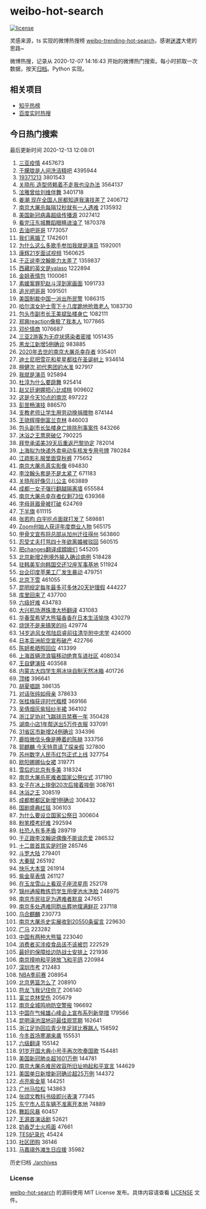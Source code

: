 # weibo-hot-search

[![license](https://img.shields.io/github/license/Arrackisarookie/weibo-hot-search)](https://github.com/Arrackisarookie/weibo-hot-search/blob/master/LICENSE)

灵感来源，ts 实现的微博热搜榜 [weibo-trending-hot-search](https://github.com/justjavac/weibo-trending-hot-search)，感谢[迷渡](https://github.com/justjavac)大佬的思路~

微博热搜，记录从 2020-12-07 14:16:43 开始的微博热门搜索。每小时抓取一次数据，按天[归档](./archives)。Python 实现。

## 相关项目
+ [知乎热榜](https://github.com/Arrackisarookie/zhihu-top-search)
+ [百度实时热搜](https://github.com/Arrackisarookie/baidu-hot-search)

## 今日热门搜索

<!-- Rank Begin -->

最后更新时间 2020-12-13 12:08:01

1. [三亚疫情](https://s.weibo.com/weibo?q=%E4%B8%89%E4%BA%9A%E7%96%AB%E6%83%85&Refer=top) 4457673
1. [于朦胧是人间洗洁精吧](https://s.weibo.com/weibo?q=%E4%BA%8E%E6%9C%A6%E8%83%A7%E6%98%AF%E4%BA%BA%E9%97%B4%E6%B4%97%E6%B4%81%E7%B2%BE%E5%90%A7&Refer=top) 4395944
1. [19371213](https://s.weibo.com/weibo?q=%2319371213%23&Refer=top) 3801543
1. [关晓彤 造型师赖着不走我也没办法](https://s.weibo.com/weibo?q=%E5%85%B3%E6%99%93%E5%BD%A4%20%E9%80%A0%E5%9E%8B%E5%B8%88%E8%B5%96%E7%9D%80%E4%B8%8D%E8%B5%B0%E6%88%91%E4%B9%9F%E6%B2%A1%E5%8A%9E%E6%B3%95&Refer=top) 3564137
1. [泫雅曾给刘维伴舞](https://s.weibo.com/weibo?q=%23%E6%B3%AB%E9%9B%85%E6%9B%BE%E7%BB%99%E5%88%98%E7%BB%B4%E4%BC%B4%E8%88%9E%23&Refer=top) 3401718
1. [姜潮 现在全国人民都知道我演技差了](https://s.weibo.com/weibo?q=%E5%A7%9C%E6%BD%AE%20%E7%8E%B0%E5%9C%A8%E5%85%A8%E5%9B%BD%E4%BA%BA%E6%B0%91%E9%83%BD%E7%9F%A5%E9%81%93%E6%88%91%E6%BC%94%E6%8A%80%E5%B7%AE%E4%BA%86&Refer=top) 2406712
1. [南京大屠杀每隔12秒就有一人遇难](https://s.weibo.com/weibo?q=%23%E5%8D%97%E4%BA%AC%E5%A4%A7%E5%B1%A0%E6%9D%80%E6%AF%8F%E9%9A%9412%E7%A7%92%E5%B0%B1%E6%9C%89%E4%B8%80%E4%BA%BA%E9%81%87%E9%9A%BE%23&Refer=top) 2135932
1. [美国新冠病毒超级传播源](https://s.weibo.com/weibo?q=%23%E7%BE%8E%E5%9B%BD%E6%96%B0%E5%86%A0%E7%97%85%E6%AF%92%E8%B6%85%E7%BA%A7%E4%BC%A0%E6%92%AD%E6%BA%90%23&Refer=top) 2027412
1. [看完汪东城舞蹈眼睛进油了](https://s.weibo.com/weibo?q=%23%E7%9C%8B%E5%AE%8C%E6%B1%AA%E4%B8%9C%E5%9F%8E%E8%88%9E%E8%B9%88%E7%9C%BC%E7%9D%9B%E8%BF%9B%E6%B2%B9%E4%BA%86%23&Refer=top) 1870378
1. [去油吧哥哥](https://s.weibo.com/weibo?q=%E5%8E%BB%E6%B2%B9%E5%90%A7%E5%93%A5%E5%93%A5&Refer=top) 1773057
1. [我们离婚了](https://s.weibo.com/weibo?q=%E6%88%91%E4%BB%AC%E7%A6%BB%E5%A9%9A%E4%BA%86&Refer=top) 1742601
1. [为什么这么多歌手参加我就是演员](https://s.weibo.com/weibo?q=%23%E4%B8%BA%E4%BB%80%E4%B9%88%E8%BF%99%E4%B9%88%E5%A4%9A%E6%AD%8C%E6%89%8B%E5%8F%82%E5%8A%A0%E6%88%91%E5%B0%B1%E6%98%AF%E6%BC%94%E5%91%98%23&Refer=top) 1592001
1. [康辉21岁面试视频](https://s.weibo.com/weibo?q=%23%E5%BA%B7%E8%BE%8921%E5%B2%81%E9%9D%A2%E8%AF%95%E8%A7%86%E9%A2%91%23&Refer=top) 1560625
1. [于正说李汶翰能力太差了](https://s.weibo.com/weibo?q=%23%E4%BA%8E%E6%AD%A3%E8%AF%B4%E6%9D%8E%E6%B1%B6%E7%BF%B0%E8%83%BD%E5%8A%9B%E5%A4%AA%E5%B7%AE%E4%BA%86%23&Refer=top) 1359837
1. [西藏的英文是yalaso](https://s.weibo.com/weibo?q=%E8%A5%BF%E8%97%8F%E7%9A%84%E8%8B%B1%E6%96%87%E6%98%AFyalaso&Refer=top) 1222894
1. [金姐表情包](https://s.weibo.com/weibo?q=%E9%87%91%E5%A7%90%E8%A1%A8%E6%83%85%E5%8C%85&Refer=top) 1100061
1. [素媛案罪犯赵斗淳到家画面](https://s.weibo.com/weibo?q=%23%E7%B4%A0%E5%AA%9B%E6%A1%88%E7%BD%AA%E7%8A%AF%E8%B5%B5%E6%96%97%E6%B7%B3%E5%88%B0%E5%AE%B6%E7%94%BB%E9%9D%A2%23&Refer=top) 1091733
1. [追光吧哥哥](https://s.weibo.com/weibo?q=%E8%BF%BD%E5%85%89%E5%90%A7%E5%93%A5%E5%93%A5&Refer=top) 1091501
1. [美国制裁中国一派出所民警](https://s.weibo.com/weibo?q=%23%E7%BE%8E%E5%9B%BD%E5%88%B6%E8%A3%81%E4%B8%AD%E5%9B%BD%E4%B8%80%E6%B4%BE%E5%87%BA%E6%89%80%E6%B0%91%E8%AD%A6%23&Refer=top) 1086315
1. [哈尔滨女护士零下十几度跪地抢救老人](https://s.weibo.com/weibo?q=%23%E5%93%88%E5%B0%94%E6%BB%A8%E5%A5%B3%E6%8A%A4%E5%A3%AB%E9%9B%B6%E4%B8%8B%E5%8D%81%E5%87%A0%E5%BA%A6%E8%B7%AA%E5%9C%B0%E6%8A%A2%E6%95%91%E8%80%81%E4%BA%BA%23&Refer=top) 1083730
1. [包头市副市长王美斌坠楼身亡](https://s.weibo.com/weibo?q=%23%E5%8C%85%E5%A4%B4%E5%B8%82%E5%89%AF%E5%B8%82%E9%95%BF%E7%8E%8B%E7%BE%8E%E6%96%8C%E5%9D%A0%E6%A5%BC%E8%BA%AB%E4%BA%A1%23&Refer=top) 1082111
1. [郑爽reaction像极了我本人](https://s.weibo.com/weibo?q=%23%E9%83%91%E7%88%BDreaction%E5%83%8F%E6%9E%81%E4%BA%86%E6%88%91%E6%9C%AC%E4%BA%BA%23&Refer=top) 1077865
1. [邓伦情商](https://s.weibo.com/weibo?q=%23%E9%82%93%E4%BC%A6%E6%83%85%E5%95%86%23&Refer=top) 1076687
1. [三亚2游客为无症状感染者密接](https://s.weibo.com/weibo?q=%23%E4%B8%89%E4%BA%9A2%E6%B8%B8%E5%AE%A2%E4%B8%BA%E6%97%A0%E7%97%87%E7%8A%B6%E6%84%9F%E6%9F%93%E8%80%85%E5%AF%86%E6%8E%A5%23&Refer=top) 1051435
1. [黑龙江新增5例确诊](https://s.weibo.com/weibo?q=%23%E9%BB%91%E9%BE%99%E6%B1%9F%E6%96%B0%E5%A2%9E5%E4%BE%8B%E7%A1%AE%E8%AF%8A%23&Refer=top) 983885
1. [2020年去世的南京大屠杀幸存者](https://s.weibo.com/weibo?q=%232020%E5%B9%B4%E5%8E%BB%E4%B8%96%E7%9A%84%E5%8D%97%E4%BA%AC%E5%A4%A7%E5%B1%A0%E6%9D%80%E5%B9%B8%E5%AD%98%E8%80%85%23&Refer=top) 935401
1. [迪士尼把雪花和星星都挂在圣诞树上](https://s.weibo.com/weibo?q=%23%E8%BF%AA%E5%A3%AB%E5%B0%BC%E6%8A%8A%E9%9B%AA%E8%8A%B1%E5%92%8C%E6%98%9F%E6%98%9F%E9%83%BD%E6%8C%82%E5%9C%A8%E5%9C%A3%E8%AF%9E%E6%A0%91%E4%B8%8A%23&Refer=top) 934614
1. [檀健次 初代男团的水准](https://s.weibo.com/weibo?q=%E6%AA%80%E5%81%A5%E6%AC%A1%20%E5%88%9D%E4%BB%A3%E7%94%B7%E5%9B%A2%E7%9A%84%E6%B0%B4%E5%87%86&Refer=top) 927917
1. [我就是演员](https://s.weibo.com/weibo?q=%E6%88%91%E5%B0%B1%E6%98%AF%E6%BC%94%E5%91%98&Refer=top) 925894
1. [杜淳为什么要跳舞](https://s.weibo.com/weibo?q=%23%E6%9D%9C%E6%B7%B3%E4%B8%BA%E4%BB%80%E4%B9%88%E8%A6%81%E8%B7%B3%E8%88%9E%23&Refer=top) 925414
1. [赵又廷谢娜把心比成桃](https://s.weibo.com/weibo?q=%E8%B5%B5%E5%8F%88%E5%BB%B7%E8%B0%A2%E5%A8%9C%E6%8A%8A%E5%BF%83%E6%AF%94%E6%88%90%E6%A1%83&Refer=top) 909602
1. [这是今天10点的南京](https://s.weibo.com/weibo?q=%23%E8%BF%99%E6%98%AF%E4%BB%8A%E5%A4%A910%E7%82%B9%E7%9A%84%E5%8D%97%E4%BA%AC%23&Refer=top) 897222
1. [彭昱畅演技](https://s.weibo.com/weibo?q=%23%E5%BD%AD%E6%98%B1%E7%95%85%E6%BC%94%E6%8A%80%23&Refer=top) 886570
1. [支教老师让学生用劳动换捐赠物](https://s.weibo.com/weibo?q=%E6%94%AF%E6%95%99%E8%80%81%E5%B8%88%E8%AE%A9%E5%AD%A6%E7%94%9F%E7%94%A8%E5%8A%B3%E5%8A%A8%E6%8D%A2%E6%8D%90%E8%B5%A0%E7%89%A9&Refer=top) 874144
1. [王骁辉撞倒富兰克林](https://s.weibo.com/weibo?q=%E7%8E%8B%E9%AA%81%E8%BE%89%E6%92%9E%E5%80%92%E5%AF%8C%E5%85%B0%E5%85%8B%E6%9E%97&Refer=top) 846003
1. [包头副市长坠楼身亡排除刑事案件](https://s.weibo.com/weibo?q=%23%E5%8C%85%E5%A4%B4%E5%89%AF%E5%B8%82%E9%95%BF%E5%9D%A0%E6%A5%BC%E8%BA%AB%E4%BA%A1%E6%8E%92%E9%99%A4%E5%88%91%E4%BA%8B%E6%A1%88%E4%BB%B6%23&Refer=top) 843266
1. [沐浴之王票房破亿](https://s.weibo.com/weibo?q=%E6%B2%90%E6%B5%B4%E4%B9%8B%E7%8E%8B%E7%A5%A8%E6%88%BF%E7%A0%B4%E4%BA%BF&Refer=top) 790225
1. [拜登承诺美39天后重返巴黎协定](https://s.weibo.com/weibo?q=%23%E6%8B%9C%E7%99%BB%E6%89%BF%E8%AF%BA%E7%BE%8E39%E5%A4%A9%E5%90%8E%E9%87%8D%E8%BF%94%E5%B7%B4%E9%BB%8E%E5%8D%8F%E5%AE%9A%23&Refer=top) 782014
1. [上海拟为快递外卖电动车核发专用号牌](https://s.weibo.com/weibo?q=%23%E4%B8%8A%E6%B5%B7%E6%8B%9F%E4%B8%BA%E5%BF%AB%E9%80%92%E5%A4%96%E5%8D%96%E7%94%B5%E5%8A%A8%E8%BD%A6%E6%A0%B8%E5%8F%91%E4%B8%93%E7%94%A8%E5%8F%B7%E7%89%8C%23&Refer=top) 780284
1. [江疏影礼服里面穿秋裤](https://s.weibo.com/weibo?q=%23%E6%B1%9F%E7%96%8F%E5%BD%B1%E7%A4%BC%E6%9C%8D%E9%87%8C%E9%9D%A2%E7%A9%BF%E7%A7%8B%E8%A3%A4%23&Refer=top) 775652
1. [南京大屠杀真实影像](https://s.weibo.com/weibo?q=%23%E5%8D%97%E4%BA%AC%E5%A4%A7%E5%B1%A0%E6%9D%80%E7%9C%9F%E5%AE%9E%E5%BD%B1%E5%83%8F%23&Refer=top) 694830
1. [李汶翰头套是不是太紧了](https://s.weibo.com/weibo?q=%E6%9D%8E%E6%B1%B6%E7%BF%B0%E5%A4%B4%E5%A5%97%E6%98%AF%E4%B8%8D%E6%98%AF%E5%A4%AA%E7%B4%A7%E4%BA%86&Refer=top) 671183
1. [关晓彤好像贝儿公主](https://s.weibo.com/weibo?q=%23%E5%85%B3%E6%99%93%E5%BD%A4%E5%A5%BD%E5%83%8F%E8%B4%9D%E5%84%BF%E5%85%AC%E4%B8%BB%23&Refer=top) 663889
1. [成都一女子强行翻越隔离墙](https://s.weibo.com/weibo?q=%E6%88%90%E9%83%BD%E4%B8%80%E5%A5%B3%E5%AD%90%E5%BC%BA%E8%A1%8C%E7%BF%BB%E8%B6%8A%E9%9A%94%E7%A6%BB%E5%A2%99&Refer=top) 655584
1. [南京大屠杀幸存者仅剩73位](https://s.weibo.com/weibo?q=%23%E5%8D%97%E4%BA%AC%E5%A4%A7%E5%B1%A0%E6%9D%80%E5%B9%B8%E5%AD%98%E8%80%85%E4%BB%85%E5%89%A973%E4%BD%8D%23&Refer=top) 639368
1. [字母哥眉骨被打破](https://s.weibo.com/weibo?q=%E5%AD%97%E6%AF%8D%E5%93%A5%E7%9C%89%E9%AA%A8%E8%A2%AB%E6%89%93%E7%A0%B4&Refer=top) 624769
1. [下半旗](https://s.weibo.com/weibo?q=%E4%B8%8B%E5%8D%8A%E6%97%97&Refer=top) 611115
1. [张若昀 白宇吃点面就打发了](https://s.weibo.com/weibo?q=%E5%BC%A0%E8%8B%A5%E6%98%80%20%E7%99%BD%E5%AE%87%E5%90%83%E7%82%B9%E9%9D%A2%E5%B0%B1%E6%89%93%E5%8F%91%E4%BA%86&Refer=top) 589881
1. [Zoom创始人获评年度商业人物](https://s.weibo.com/weibo?q=Zoom%E5%88%9B%E5%A7%8B%E4%BA%BA%E8%8E%B7%E8%AF%84%E5%B9%B4%E5%BA%A6%E5%95%86%E4%B8%9A%E4%BA%BA%E7%89%A9&Refer=top) 565175
1. [甲骨文宣布将总部从加州迁往得州](https://s.weibo.com/weibo?q=%E7%94%B2%E9%AA%A8%E6%96%87%E5%AE%A3%E5%B8%83%E5%B0%86%E6%80%BB%E9%83%A8%E4%BB%8E%E5%8A%A0%E5%B7%9E%E8%BF%81%E5%BE%80%E5%BE%97%E5%B7%9E&Refer=top) 563860
1. [忍受丈夫打骂四十年欲离婚被驳回](https://s.weibo.com/weibo?q=%23%E5%BF%8D%E5%8F%97%E4%B8%88%E5%A4%AB%E6%89%93%E9%AA%82%E5%9B%9B%E5%8D%81%E5%B9%B4%E6%AC%B2%E7%A6%BB%E5%A9%9A%E8%A2%AB%E9%A9%B3%E5%9B%9E%23&Refer=top) 560515
1. [把changes翻译成嫦娥们](https://s.weibo.com/weibo?q=%23%E6%8A%8Achanges%E7%BF%BB%E8%AF%91%E6%88%90%E5%AB%A6%E5%A8%A5%E4%BB%AC%23&Refer=top) 545205
1. [北京新增2例境外输入确诊病例](https://s.weibo.com/weibo?q=%23%E5%8C%97%E4%BA%AC%E6%96%B0%E5%A2%9E2%E4%BE%8B%E5%A2%83%E5%A4%96%E8%BE%93%E5%85%A5%E7%A1%AE%E8%AF%8A%E7%97%85%E4%BE%8B%23&Refer=top) 518428
1. [驻韩美军向韩国交还12座军事基地](https://s.weibo.com/weibo?q=%23%E9%A9%BB%E9%9F%A9%E7%BE%8E%E5%86%9B%E5%90%91%E9%9F%A9%E5%9B%BD%E4%BA%A4%E8%BF%9812%E5%BA%A7%E5%86%9B%E4%BA%8B%E5%9F%BA%E5%9C%B0%23&Refer=top) 511924
1. [台企印度苹果工厂发生暴动](https://s.weibo.com/weibo?q=%E5%8F%B0%E4%BC%81%E5%8D%B0%E5%BA%A6%E8%8B%B9%E6%9E%9C%E5%B7%A5%E5%8E%82%E5%8F%91%E7%94%9F%E6%9A%B4%E5%8A%A8&Refer=top) 479751
1. [北京下雪](https://s.weibo.com/weibo?q=%E5%8C%97%E4%BA%AC%E4%B8%8B%E9%9B%AA&Refer=top) 461055
1. [昆明规定每年最多可多休20天护理假](https://s.weibo.com/weibo?q=%E6%98%86%E6%98%8E%E8%A7%84%E5%AE%9A%E6%AF%8F%E5%B9%B4%E6%9C%80%E5%A4%9A%E5%8F%AF%E5%A4%9A%E4%BC%9120%E5%A4%A9%E6%8A%A4%E7%90%86%E5%81%87&Refer=top) 444227
1. [库里回来了](https://s.weibo.com/weibo?q=%E5%BA%93%E9%87%8C%E5%9B%9E%E6%9D%A5%E4%BA%86&Refer=top) 437700
1. [六级好难](https://s.weibo.com/weibo?q=%23%E5%85%AD%E7%BA%A7%E5%A5%BD%E9%9A%BE%23&Refer=top) 434783
1. [大兴机场港珠澳大桥翻译](https://s.weibo.com/weibo?q=%E5%A4%A7%E5%85%B4%E6%9C%BA%E5%9C%BA%E6%B8%AF%E7%8F%A0%E6%BE%B3%E5%A4%A7%E6%A1%A5%E7%BF%BB%E8%AF%91&Refer=top) 431083
1. [华春莹希望大熊猫香香在日本生活愉快](https://s.weibo.com/weibo?q=%23%E5%8D%8E%E6%98%A5%E8%8E%B9%E5%B8%8C%E6%9C%9B%E5%A4%A7%E7%86%8A%E7%8C%AB%E9%A6%99%E9%A6%99%E5%9C%A8%E6%97%A5%E6%9C%AC%E7%94%9F%E6%B4%BB%E6%84%89%E5%BF%AB%23&Refer=top) 430279
1. [烧饼不是来搞笑的吗](https://s.weibo.com/weibo?q=%23%E7%83%A7%E9%A5%BC%E4%B8%8D%E6%98%AF%E6%9D%A5%E6%90%9E%E7%AC%91%E7%9A%84%E5%90%97%23&Refer=top) 429774
1. [14岁追风女孩陆启睿前往清华附中求学](https://s.weibo.com/weibo?q=%2314%E5%B2%81%E8%BF%BD%E9%A3%8E%E5%A5%B3%E5%AD%A9%E9%99%86%E5%90%AF%E7%9D%BF%E5%89%8D%E5%BE%80%E6%B8%85%E5%8D%8E%E9%99%84%E4%B8%AD%E6%B1%82%E5%AD%A6%23&Refer=top) 424000
1. [日本亚洲航空宣布破产](https://s.weibo.com/weibo?q=%23%E6%97%A5%E6%9C%AC%E4%BA%9A%E6%B4%B2%E8%88%AA%E7%A9%BA%E5%AE%A3%E5%B8%83%E7%A0%B4%E4%BA%A7%23&Refer=top) 422766
1. [陈妍希晒照回应](https://s.weibo.com/weibo?q=%E9%99%88%E5%A6%8D%E5%B8%8C%E6%99%92%E7%85%A7%E5%9B%9E%E5%BA%94&Refer=top) 413399
1. [上海首辆流浪猫移动绝育车进社区](https://s.weibo.com/weibo?q=%23%E4%B8%8A%E6%B5%B7%E9%A6%96%E8%BE%86%E6%B5%81%E6%B5%AA%E7%8C%AB%E7%A7%BB%E5%8A%A8%E7%BB%9D%E8%82%B2%E8%BD%A6%E8%BF%9B%E7%A4%BE%E5%8C%BA%23&Refer=top) 408034
1. [王自健演技](https://s.weibo.com/weibo?q=%E7%8E%8B%E8%87%AA%E5%81%A5%E6%BC%94%E6%8A%80&Refer=top) 403568
1. [内蒙古大四学生用冰块自制天然冰箱](https://s.weibo.com/weibo?q=%E5%86%85%E8%92%99%E5%8F%A4%E5%A4%A7%E5%9B%9B%E5%AD%A6%E7%94%9F%E7%94%A8%E5%86%B0%E5%9D%97%E8%87%AA%E5%88%B6%E5%A4%A9%E7%84%B6%E5%86%B0%E7%AE%B1&Refer=top) 401726
1. [顶楼](https://s.weibo.com/weibo?q=%E9%A1%B6%E6%A5%BC&Refer=top) 396641
1. [胡夏唱跳](https://s.weibo.com/weibo?q=%23%E8%83%A1%E5%A4%8F%E5%94%B1%E8%B7%B3%23&Refer=top) 386135
1. [对话张纯如母亲](https://s.weibo.com/weibo?q=%E5%AF%B9%E8%AF%9D%E5%BC%A0%E7%BA%AF%E5%A6%82%E6%AF%8D%E4%BA%B2&Refer=top) 378633
1. [张桂梅获评时代楷模](https://s.weibo.com/weibo?q=%23%E5%BC%A0%E6%A1%82%E6%A2%85%E8%8E%B7%E8%AF%84%E6%97%B6%E4%BB%A3%E6%A5%B7%E6%A8%A1%23&Refer=top) 369166
1. [吴倩烟灰紫轻纱半裙](https://s.weibo.com/weibo?q=%E5%90%B4%E5%80%A9%E7%83%9F%E7%81%B0%E7%B4%AB%E8%BD%BB%E7%BA%B1%E5%8D%8A%E8%A3%99&Refer=top) 364102
1. [浙江足协对飞踹球员禁赛一年](https://s.weibo.com/weibo?q=%E6%B5%99%E6%B1%9F%E8%B6%B3%E5%8D%8F%E5%AF%B9%E9%A3%9E%E8%B8%B9%E7%90%83%E5%91%98%E7%A6%81%E8%B5%9B%E4%B8%80%E5%B9%B4&Refer=top) 350428
1. [湖南小店1年帮送出5万件衣服](https://s.weibo.com/weibo?q=%E6%B9%96%E5%8D%97%E5%B0%8F%E5%BA%971%E5%B9%B4%E5%B8%AE%E9%80%81%E5%87%BA5%E4%B8%87%E4%BB%B6%E8%A1%A3%E6%9C%8D&Refer=top) 337091
1. [31省区市新增24例确诊](https://s.weibo.com/weibo?q=%2331%E7%9C%81%E5%8C%BA%E5%B8%82%E6%96%B0%E5%A2%9E24%E4%BE%8B%E7%A1%AE%E8%AF%8A%23&Refer=top) 334396
1. [鹿晗微信头像是睡着的陈赫](https://s.weibo.com/weibo?q=%23%E9%B9%BF%E6%99%97%E5%BE%AE%E4%BF%A1%E5%A4%B4%E5%83%8F%E6%98%AF%E7%9D%A1%E7%9D%80%E7%9A%84%E9%99%88%E8%B5%AB%23&Refer=top) 333756
1. [郭麒麟 今天特意请了探亲假](https://s.weibo.com/weibo?q=%E9%83%AD%E9%BA%92%E9%BA%9F%20%E4%BB%8A%E5%A4%A9%E7%89%B9%E6%84%8F%E8%AF%B7%E4%BA%86%E6%8E%A2%E4%BA%B2%E5%81%87&Refer=top) 327800
1. [苏州数字人民币红包正式上线](https://s.weibo.com/weibo?q=%E8%8B%8F%E5%B7%9E%E6%95%B0%E5%AD%97%E4%BA%BA%E6%B0%91%E5%B8%81%E7%BA%A2%E5%8C%85%E6%AD%A3%E5%BC%8F%E4%B8%8A%E7%BA%BF&Refer=top) 327754
1. [欧阳娜娜仙女裙](https://s.weibo.com/weibo?q=%E6%AC%A7%E9%98%B3%E5%A8%9C%E5%A8%9C%E4%BB%99%E5%A5%B3%E8%A3%99&Refer=top) 319771
1. [雪后的北京有多美](https://s.weibo.com/weibo?q=%23%E9%9B%AA%E5%90%8E%E7%9A%84%E5%8C%97%E4%BA%AC%E6%9C%89%E5%A4%9A%E7%BE%8E%23&Refer=top) 318324
1. [南京大屠杀死难者国家公祭仪式](https://s.weibo.com/weibo?q=%23%E5%8D%97%E4%BA%AC%E5%A4%A7%E5%B1%A0%E6%9D%80%E6%AD%BB%E9%9A%BE%E8%80%85%E5%9B%BD%E5%AE%B6%E5%85%AC%E7%A5%AD%E4%BB%AA%E5%BC%8F%23&Refer=top) 317190
1. [女子在冰上摔倒20次后接着摔倒](https://s.weibo.com/weibo?q=%23%E5%A5%B3%E5%AD%90%E5%9C%A8%E5%86%B0%E4%B8%8A%E6%91%94%E5%80%9220%E6%AC%A1%E5%90%8E%E6%8E%A5%E7%9D%80%E6%91%94%E5%80%92%23&Refer=top) 308761
1. [沐浴之王](https://s.weibo.com/weibo?q=%E6%B2%90%E6%B5%B4%E4%B9%8B%E7%8E%8B&Refer=top) 308519
1. [成都郫都区新增1例确诊](https://s.weibo.com/weibo?q=%23%E6%88%90%E9%83%BD%E9%83%AB%E9%83%BD%E5%8C%BA%E6%96%B0%E5%A2%9E1%E4%BE%8B%E7%A1%AE%E8%AF%8A%23&Refer=top) 306432
1. [国剧盛典红毯](https://s.weibo.com/weibo?q=%23%E5%9B%BD%E5%89%A7%E7%9B%9B%E5%85%B8%E7%BA%A2%E6%AF%AF%23&Refer=top) 306103
1. [为什么要设立国家公祭日](https://s.weibo.com/weibo?q=%E4%B8%BA%E4%BB%80%E4%B9%88%E8%A6%81%E8%AE%BE%E7%AB%8B%E5%9B%BD%E5%AE%B6%E5%85%AC%E7%A5%AD%E6%97%A5&Refer=top) 300604
1. [粉笔模考好难](https://s.weibo.com/weibo?q=%E7%B2%89%E7%AC%94%E6%A8%A1%E8%80%83%E5%A5%BD%E9%9A%BE&Refer=top) 292594
1. [社恐人有多矛盾](https://s.weibo.com/weibo?q=%23%E7%A4%BE%E6%81%90%E4%BA%BA%E6%9C%89%E5%A4%9A%E7%9F%9B%E7%9B%BE%23&Refer=top) 289719
1. [于正跟李汶翰说偶像不能谈恋爱](https://s.weibo.com/weibo?q=%E4%BA%8E%E6%AD%A3%E8%B7%9F%E6%9D%8E%E6%B1%B6%E7%BF%B0%E8%AF%B4%E5%81%B6%E5%83%8F%E4%B8%8D%E8%83%BD%E8%B0%88%E6%81%8B%E7%88%B1&Refer=top) 286532
1. [十二兽首其实是时钟](https://s.weibo.com/weibo?q=%23%E5%8D%81%E4%BA%8C%E5%85%BD%E9%A6%96%E5%85%B6%E5%AE%9E%E6%98%AF%E6%97%B6%E9%92%9F%23&Refer=top) 285746
1. [斗罗大陆](https://s.weibo.com/weibo?q=%E6%96%97%E7%BD%97%E5%A4%A7%E9%99%86&Refer=top) 279401
1. [大秦赋](https://s.weibo.com/weibo?q=%E5%A4%A7%E7%A7%A6%E8%B5%8B&Refer=top) 265192
1. [快乐大本营](https://s.weibo.com/weibo?q=%E5%BF%AB%E4%B9%90%E5%A4%A7%E6%9C%AC%E8%90%A5&Refer=top) 261914
1. [紫金草表情](https://s.weibo.com/weibo?q=%23%E7%B4%AB%E9%87%91%E8%8D%89%E8%A1%A8%E6%83%85%23&Refer=top) 261127
1. [在玉龙雪山上看双子座流星雨](https://s.weibo.com/weibo?q=%23%E5%9C%A8%E7%8E%89%E9%BE%99%E9%9B%AA%E5%B1%B1%E4%B8%8A%E7%9C%8B%E5%8F%8C%E5%AD%90%E5%BA%A7%E6%B5%81%E6%98%9F%E9%9B%A8%23&Refer=top) 252178
1. [锦州通报教练罚学生用便池水洗脸](https://s.weibo.com/weibo?q=%23%E9%94%A6%E5%B7%9E%E9%80%9A%E6%8A%A5%E6%95%99%E7%BB%83%E7%BD%9A%E5%AD%A6%E7%94%9F%E7%94%A8%E4%BE%BF%E6%B1%A0%E6%B0%B4%E6%B4%97%E8%84%B8%23&Refer=top) 248975
1. [南京市民驻足为遇难者默哀](https://s.weibo.com/weibo?q=%23%E5%8D%97%E4%BA%AC%E5%B8%82%E6%B0%91%E9%A9%BB%E8%B6%B3%E4%B8%BA%E9%81%87%E9%9A%BE%E8%80%85%E9%BB%98%E5%93%80%23&Refer=top) 247651
1. [南京多处遇难同胞丛葬地摆满鲜花](https://s.weibo.com/weibo?q=%E5%8D%97%E4%BA%AC%E5%A4%9A%E5%A4%84%E9%81%87%E9%9A%BE%E5%90%8C%E8%83%9E%E4%B8%9B%E8%91%AC%E5%9C%B0%E6%91%86%E6%BB%A1%E9%B2%9C%E8%8A%B1&Refer=top) 237118
1. [乌合麒麟](https://s.weibo.com/weibo?q=%E4%B9%8C%E5%90%88%E9%BA%92%E9%BA%9F&Refer=top) 230773
1. [南京大屠杀史实展收到20550条留言](https://s.weibo.com/weibo?q=%E5%8D%97%E4%BA%AC%E5%A4%A7%E5%B1%A0%E6%9D%80%E5%8F%B2%E5%AE%9E%E5%B1%95%E6%94%B6%E5%88%B020550%E6%9D%A1%E7%95%99%E8%A8%80&Refer=top) 229630
1. [广马](https://s.weibo.com/weibo?q=%E5%B9%BF%E9%A9%AC&Refer=top) 223282
1. [中国有两种大熊猫](https://s.weibo.com/weibo?q=%23%E4%B8%AD%E5%9B%BD%E6%9C%89%E4%B8%A4%E7%A7%8D%E5%A4%A7%E7%86%8A%E7%8C%AB%23&Refer=top) 223040
1. [消费者买涉疫食品该不该被罚](https://s.weibo.com/weibo?q=%23%E6%B6%88%E8%B4%B9%E8%80%85%E4%B9%B0%E6%B6%89%E7%96%AB%E9%A3%9F%E5%93%81%E8%AF%A5%E4%B8%8D%E8%AF%A5%E8%A2%AB%E7%BD%9A%23&Refer=top) 222529
1. [最好的保障给边防战士安排上](https://s.weibo.com/weibo?q=%23%E6%9C%80%E5%A5%BD%E7%9A%84%E4%BF%9D%E9%9A%9C%E7%BB%99%E8%BE%B9%E9%98%B2%E6%88%98%E5%A3%AB%E5%AE%89%E6%8E%92%E4%B8%8A%23&Refer=top) 221936
1. [南京撞响和平钟放飞和平鸽](https://s.weibo.com/weibo?q=%23%E5%8D%97%E4%BA%AC%E6%92%9E%E5%93%8D%E5%92%8C%E5%B9%B3%E9%92%9F%E6%94%BE%E9%A3%9E%E5%92%8C%E5%B9%B3%E9%B8%BD%23&Refer=top) 220984
1. [深圳市考](https://s.weibo.com/weibo?q=%E6%B7%B1%E5%9C%B3%E5%B8%82%E8%80%83&Refer=top) 212483
1. [NBA季前赛](https://s.weibo.com/weibo?q=NBA%E5%AD%A3%E5%89%8D%E8%B5%9B&Refer=top) 208954
1. [北京男篮怎么了](https://s.weibo.com/weibo?q=%23%E5%8C%97%E4%BA%AC%E7%94%B7%E7%AF%AE%E6%80%8E%E4%B9%88%E4%BA%86%23&Refer=top) 208910
1. [符龙飞我记住你了](https://s.weibo.com/weibo?q=%23%E7%AC%A6%E9%BE%99%E9%A3%9E%E6%88%91%E8%AE%B0%E4%BD%8F%E4%BD%A0%E4%BA%86%23&Refer=top) 206140
1. [富兰克林受伤](https://s.weibo.com/weibo?q=%E5%AF%8C%E5%85%B0%E5%85%8B%E6%9E%97%E5%8F%97%E4%BC%A4&Refer=top) 205679
1. [南京全城鸣响防空警报](https://s.weibo.com/weibo?q=%23%E5%8D%97%E4%BA%AC%E5%85%A8%E5%9F%8E%E9%B8%A3%E5%93%8D%E9%98%B2%E7%A9%BA%E8%AD%A6%E6%8A%A5%23&Refer=top) 196692
1. [中国在气候雄心峰会上宣布系列新举措](https://s.weibo.com/weibo?q=%23%E4%B8%AD%E5%9B%BD%E5%9C%A8%E6%B0%94%E5%80%99%E9%9B%84%E5%BF%83%E5%B3%B0%E4%BC%9A%E4%B8%8A%E5%AE%A3%E5%B8%83%E7%B3%BB%E5%88%97%E6%96%B0%E4%B8%BE%E6%8E%AA%23&Refer=top) 179566
1. [昆明滇池湿地迎最佳观赏期](https://s.weibo.com/weibo?q=%23%E6%98%86%E6%98%8E%E6%BB%87%E6%B1%A0%E6%B9%BF%E5%9C%B0%E8%BF%8E%E6%9C%80%E4%BD%B3%E8%A7%82%E8%B5%8F%E6%9C%9F%23&Refer=top) 162641
1. [浙江足协回应青少年足球比赛踹人](https://s.weibo.com/weibo?q=%E6%B5%99%E6%B1%9F%E8%B6%B3%E5%8D%8F%E5%9B%9E%E5%BA%94%E9%9D%92%E5%B0%91%E5%B9%B4%E8%B6%B3%E7%90%83%E6%AF%94%E8%B5%9B%E8%B8%B9%E4%BA%BA&Refer=top) 158592
1. [今冬首场寒潮来袭](https://s.weibo.com/weibo?q=%E4%BB%8A%E5%86%AC%E9%A6%96%E5%9C%BA%E5%AF%92%E6%BD%AE%E6%9D%A5%E8%A2%AD&Refer=top) 155531
1. [六级翻译](https://s.weibo.com/weibo?q=%23%E5%85%AD%E7%BA%A7%E7%BF%BB%E8%AF%91%23&Refer=top) 155142
1. [91岁开国大典小号手再次吹奏国歌](https://s.weibo.com/weibo?q=%2391%E5%B2%81%E5%BC%80%E5%9B%BD%E5%A4%A7%E5%85%B8%E5%B0%8F%E5%8F%B7%E6%89%8B%E5%86%8D%E6%AC%A1%E5%90%B9%E5%A5%8F%E5%9B%BD%E6%AD%8C%23&Refer=top) 154481
1. [美国新冠肺炎超1601万例](https://s.weibo.com/weibo?q=%23%E7%BE%8E%E5%9B%BD%E6%96%B0%E5%86%A0%E8%82%BA%E7%82%8E%E8%B6%851601%E4%B8%87%E4%BE%8B%23&Refer=top) 144781
1. [南京大屠杀难民收容所旧址响起和平宣言](https://s.weibo.com/weibo?q=%23%E5%8D%97%E4%BA%AC%E5%A4%A7%E5%B1%A0%E6%9D%80%E9%9A%BE%E6%B0%91%E6%94%B6%E5%AE%B9%E6%89%80%E6%97%A7%E5%9D%80%E5%93%8D%E8%B5%B7%E5%92%8C%E5%B9%B3%E5%AE%A3%E8%A8%80%23&Refer=top) 144629
1. [美国单日新增新冠确诊超25万例](https://s.weibo.com/weibo?q=%23%E7%BE%8E%E5%9B%BD%E5%8D%95%E6%97%A5%E6%96%B0%E5%A2%9E%E6%96%B0%E5%86%A0%E7%A1%AE%E8%AF%8A%E8%B6%8525%E4%B8%87%E4%BE%8B%23&Refer=top) 144372
1. [点亮紫金草](https://s.weibo.com/weibo?q=%E7%82%B9%E4%BA%AE%E7%B4%AB%E9%87%91%E8%8D%89&Refer=top) 144251
1. [广州马拉松](https://s.weibo.com/weibo?q=%E5%B9%BF%E5%B7%9E%E9%A9%AC%E6%8B%89%E6%9D%BE&Refer=top) 143863
1. [张颂文教科书级即兴表演](https://s.weibo.com/weibo?q=%23%E5%BC%A0%E9%A2%82%E6%96%87%E6%95%99%E7%A7%91%E4%B9%A6%E7%BA%A7%E5%8D%B3%E5%85%B4%E8%A1%A8%E6%BC%94%23&Refer=top) 77345
1. [东宁市人员车辆不准离开本地](https://s.weibo.com/weibo?q=%23%E4%B8%9C%E5%AE%81%E5%B8%82%E4%BA%BA%E5%91%98%E8%BD%A6%E8%BE%86%E4%B8%8D%E5%87%86%E7%A6%BB%E5%BC%80%E6%9C%AC%E5%9C%B0%23&Refer=top) 74889
1. [舞蹈风暴](https://s.weibo.com/weibo?q=%E8%88%9E%E8%B9%88%E9%A3%8E%E6%9A%B4&Refer=top) 60457
1. [王源首演话剧](https://s.weibo.com/weibo?q=%23%E7%8E%8B%E6%BA%90%E9%A6%96%E6%BC%94%E8%AF%9D%E5%89%A7%23&Refer=top) 52621
1. [奶香芝士火鸡面](https://s.weibo.com/weibo?q=%E5%A5%B6%E9%A6%99%E8%8A%9D%E5%A3%AB%E7%81%AB%E9%B8%A1%E9%9D%A2&Refer=top) 47661
1. [TES纪录片](https://s.weibo.com/weibo?q=%23TES%E7%BA%AA%E5%BD%95%E7%89%87%23&Refer=top) 45424
1. [社区团购](https://s.weibo.com/weibo?q=%E7%A4%BE%E5%8C%BA%E5%9B%A2%E8%B4%AD&Refer=top) 36146
1. [马嘉祺外滩生日应援](https://s.weibo.com/weibo?q=%23%E9%A9%AC%E5%98%89%E7%A5%BA%E5%A4%96%E6%BB%A9%E7%94%9F%E6%97%A5%E5%BA%94%E6%8F%B4%23&Refer=top) 35982
<!-- Rank End -->

历史归档 [./archives](./archives)

### License

[weibo-hot-search](https://github.com/Arrackisarookie/weibo-hot-search) 的源码使用 MIT License 发布。具体内容请查看 [LICENSE](./LICENSE) 文件。
